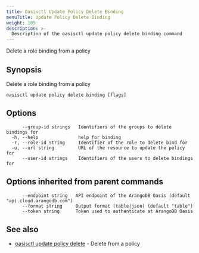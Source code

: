 ```yaml
---
title: Oasisctl Update Policy Delete Binding
menuTitle: Update Policy Delete Binding
weight: 105
description: >-
  Description of the oasisctl update policy delete binding command
---
```

Delete a role binding from a policy

## Synopsis

Delete a role binding from a policy

```
oasisctl update policy delete binding [flags]
```

## Options

```
      --group-id strings   Identifiers of the groups to delete bindings for
  -h, --help               help for binding
  -r, --role-id string     Identifier of the role to delete bind for
  -u, --url string         URL of the resource to update the policy for
      --user-id strings    Identifiers of the users to delete bindings for
```

## Options inherited from parent commands

```
      --endpoint string   API endpoint of the ArangoDB Oasis (default "api.cloud.arangodb.com")
      --format string     Output format (table|json) (default "table")
      --token string      Token used to authenticate at ArangoDB Oasis
```

## See also

* [oasisctl update policy delete](update-policy-delete.md)	 - Delete from a policy

